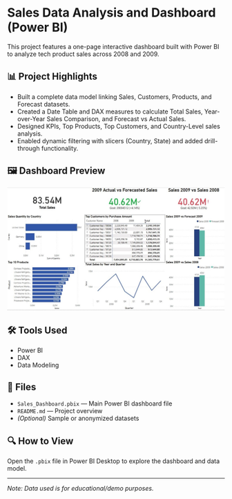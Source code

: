 # Sales Data Analysis and Dashboard (Power BI)

This project features a one-page interactive dashboard built with Power BI to analyze tech product sales across 2008 and 2009.

## 📊 Project Highlights
- Built a complete data model linking Sales, Customers, Products, and Forecast datasets.
- Created a Date Table and DAX measures to calculate Total Sales, Year-over-Year Sales Comparison, and Forecast vs Actual Sales.
- Designed KPIs, Top Products, Top Customers, and Country-Level sales analysis.
- Enabled dynamic filtering with slicers (Country, State) and added drill-through functionality.

## 🖼️ Dashboard Preview
![Sales Dashboard](dash2.JPG)

## 🛠️ Tools Used
- Power BI
- DAX
- Data Modeling

## 📂 Files
- `Sales_Dashboard.pbix` — Main Power BI dashboard file
- `README.md` — Project overview
- *(Optional)* Sample or anonymized datasets

## 🔍 How to View
Open the `.pbix` file in Power BI Desktop to explore the dashboard and data model.

---

*Note: Data used is for educational/demo purposes.*

